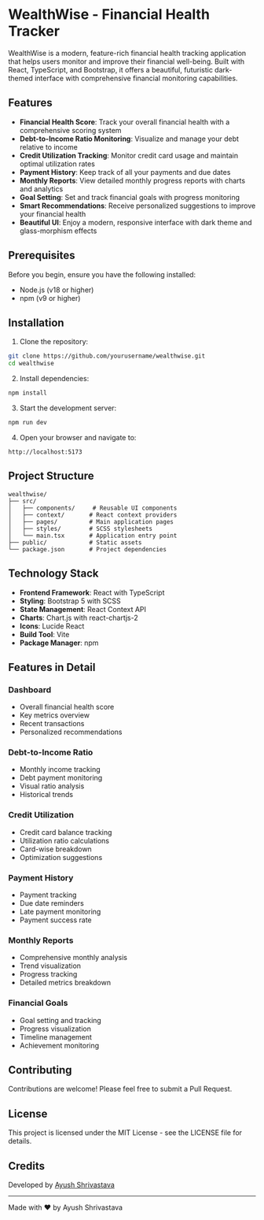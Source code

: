 # WealthWise - Financial Health Tracker

WealthWise is a modern, feature-rich financial health tracking application that helps users monitor and improve their financial well-being. Built with React, TypeScript, and Bootstrap, it offers a beautiful, futuristic dark-themed interface with comprehensive financial monitoring capabilities.


## Features

- **Financial Health Score**: Track your overall financial health with a comprehensive scoring system
- **Debt-to-Income Ratio Monitoring**: Visualize and manage your debt relative to income
- **Credit Utilization Tracking**: Monitor credit card usage and maintain optimal utilization rates
- **Payment History**: Keep track of all your payments and due dates
- **Monthly Reports**: View detailed monthly progress reports with charts and analytics
- **Goal Setting**: Set and track financial goals with progress monitoring
- **Smart Recommendations**: Receive personalized suggestions to improve your financial health
- **Beautiful UI**: Enjoy a modern, responsive interface with dark theme and glass-morphism effects

## Prerequisites

Before you begin, ensure you have the following installed:
- Node.js (v18 or higher)
- npm (v9 or higher)

## Installation

1. Clone the repository:
```bash
git clone https://github.com/yourusername/wealthwise.git
cd wealthwise
```

2. Install dependencies:
```bash
npm install
```

3. Start the development server:
```bash
npm run dev
```

4. Open your browser and navigate to:
```
http://localhost:5173
```

## Project Structure

```
wealthwise/
├── src/
│   ├── components/     # Reusable UI components
│   ├── context/       # React context providers
│   ├── pages/         # Main application pages
│   ├── styles/        # SCSS stylesheets
│   └── main.tsx       # Application entry point
├── public/            # Static assets
└── package.json       # Project dependencies
```

## Technology Stack

- **Frontend Framework**: React with TypeScript
- **Styling**: Bootstrap 5 with SCSS
- **State Management**: React Context API
- **Charts**: Chart.js with react-chartjs-2
- **Icons**: Lucide React
- **Build Tool**: Vite
- **Package Manager**: npm

## Features in Detail

### Dashboard
- Overall financial health score
- Key metrics overview
- Recent transactions
- Personalized recommendations

### Debt-to-Income Ratio
- Monthly income tracking
- Debt payment monitoring
- Visual ratio analysis
- Historical trends

### Credit Utilization
- Credit card balance tracking
- Utilization ratio calculations
- Card-wise breakdown
- Optimization suggestions

### Payment History
- Payment tracking
- Due date reminders
- Late payment monitoring
- Payment success rate

### Monthly Reports
- Comprehensive monthly analysis
- Trend visualization
- Progress tracking
- Detailed metrics breakdown

### Financial Goals
- Goal setting and tracking
- Progress visualization
- Timeline management
- Achievement monitoring

## Contributing

Contributions are welcome! Please feel free to submit a Pull Request.

## License

This project is licensed under the MIT License - see the LICENSE file for details.

## Credits

Developed by [Ayush Shrivastava](https://github.com/ayushshrivastavagit)

---

Made with ❤️ by Ayush Shrivastava
